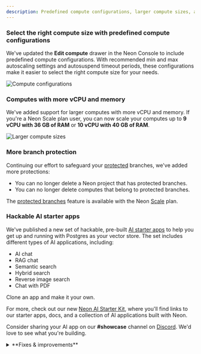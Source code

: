 ```yaml
---
description: Predefined compute configurations, larger compute sizes, and hackable, pre-built AI starter apps
---
```


### Select the right compute size with predefined compute configurations

We've updated the **Edit compute** drawer in the Neon Console to include predefined compute configurations. With recommended min and max autoscaling settings and autosuspend timeout periods, these configurations make it easier to select the right compute size for your needs.

![Compute configurations](/docs/relnotes/compute_configurations.png)

### Computes with more vCPU and memory

We've added support for larger computes with more vCPU and memory. If you're a Neon Scale plan user, you can now scale your computes up to **9 vCPU with 36 GB of RAM** or **10 vCPU with 40 GB of RAM**.

![Larger compute sizes](/docs/relnotes/larger_compute_sizes.png)

### More branch protection

Continuing our effort to safeguard your [protected](/docs/guides/protected-branches) branches, we've added more protections:

- You can no longer delete a Neon project that has protected branches.
- You can no longer delete computes that belong to protected branches.

The [protected branches](/docs/guides/protected-branches) feature is available with the Neon [Scale](/docs/introduction/plans#scale) plan.

### Hackable AI starter apps

We've published a new set of hackable, pre-built [AI starter apps](https://neon.tech/docs/ai/ai-intro#ai-starter-apps) to help you get up and running with Postgres as your vector store. The set includes different types of AI applications, including:

- AI chat
- RAG chat
- Semantic search
- Hybrid search
- Reverse image search
- Chat with PDF

Clone an app and make it your own.

For more, check out our new [Neon AI Starter Kit](/docs/ai/ai-intro), where you'll find links to our starter apps, docs, and a collection of AI applications built with Neon.

Consider sharing your AI app on our **#showcase** channel on [Discord](https://discord.gg/92vNTzKDGp). We'd love to see what you're building.

<details>
<summary>**Fixes & improvements**</summary>

- In a Postgres primary-standby configuration, certain settings must be no smaller on a standby than on the primary in order to ensure that the standby does not run out of shared memory during recovery, as described in the [PostgreSQL hot standby documentation](https://www.postgresql.org/docs/current/hot-standby.html#HOT-STANDBY-ADMIN). For Neon, it's no different. The same settings must be no smaller on a read replica compute than on the default read-write compute. For this reason, the following settings on read replica computes are now synchronized with the settings on the default read-write compute when the read replica compute is started:
  - `max_connections`
  - `max_prepared_transactions`
  - `max_locks_per_transaction`
  - `max_wal_senders`
  - `max_worker_processes`
- Fixed the SQLAlchemy code snippet in the **Connection Details** widget in the Neon Console. The host variable was missing a comma.
- A more user-friendly error message is now reported if you exceed the permitted number of concurrently active computes. Neon has a default limit of 20 concurrently active computes to protect your account from unintended usage. See [connection errors](/docs/connect/connection-errors#you-have-exceeded-the-limit-of-concurrently-active-endpoints) for more information.
- Fixed an issue with the [List projects](https://api-docs.neon.tech/reference/listprojects) API that caused it to return an empty result set when including an `org_id` value.
- Fixed an issue that caused the **Create project** page to be displayed if a **Project** page could not be shown due to an error. The **Projects list** page is now shown instead.
- For Free Tier users, the **Data transfer** metric in the **Resources remaining** widget on the **Project Dashboard** now displays `0` when the 5 GiB allowance is exceeded, indicating that there is no remaining allowance.
- Improved console naviagtion by carrying forward the branch and database selected on the **Dashboard** when navigating to other console pages.
- Console themes (System, Light, Dark) are now set via the **Profile** menu in the Neon Console. The **Theme** page previously available via the **Settings** page was removed.
- Fixed an issue with the `rum` extension that caused an error when building a RUM index with a large amount of data.

</details>
